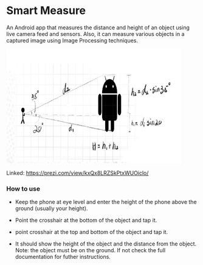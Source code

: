 # Smart Measure
An Android app that measures the distance and height of an object using live camera
feed and sensors. Also, it can measure various objects in a captured image using Image
Processing techniques.

<p>
  <img width="460" height="300" src="https://github.com/ToaToes/SmartMeasure/blob/master/how.JPG">
</p>

Linked: https://prezi.com/view/kxQx8LRZSkPtxWUOiclo/

### How to use
- Keep the phone at eye level and enter the height of the phone above the ground (usually your height).

- Point the crosshair at the bottom of the object and tap it.

- point crosshair at the top and bottom of the object and tap it.

- It should show the height of the object and the distance from the object.
Note: the object must be on the ground. If not check the full documentation for futher instructions.

